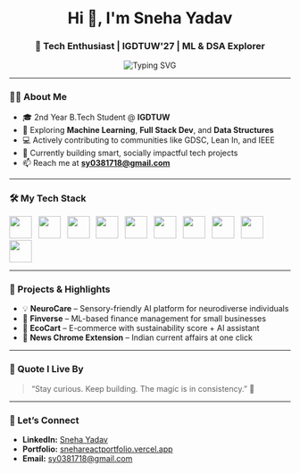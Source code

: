 <h1 align="center">Hi 👋, I'm Sneha Yadav</h1>
<h3 align="center">🚀 Tech Enthusiast | IGDTUW'27 | ML & DSA Explorer</h3>

<p align="center">
  <img src="https://readme-typing-svg.demolab.com?font=Fira+Code&weight=600&size=24&pause=1000&color=F75C7E&center=true&vCenter=true&repeat=false&width=500&lines=Exploring+AI%2C+Web+Dev+%26+DSA;Curious+Mind+%7C+Hackathon+Lover+%F0%9F%A4%96;Impact+Driven+Builder+%F0%9F%92%BB" alt="Typing SVG" />
</p>

---

### 👩‍💻 About Me

- 🎓 2nd Year B.Tech Student @ **IGDTUW**
- 🧠 Exploring **Machine Learning**, **Full Stack Dev**, and **Data Structures**
- 💻 Actively contributing to communities like GDSC, Lean In, and IEEE
- 🌱 Currently building smart, socially impactful tech projects
- 📫 Reach me at **sy0381718@gmail.com**

---

### 🛠️ My Tech Stack

<p align="left">
  <img src="https://cdn.jsdelivr.net/gh/devicons/devicon/icons/java/java-original.svg" width="40" height="40"/>&nbsp;&nbsp;
  <img src="https://cdn.jsdelivr.net/gh/devicons/devicon/icons/python/python-original.svg" width="40" height="40"/>&nbsp;&nbsp;
  <img src="https://cdn.jsdelivr.net/gh/devicons/devicon/icons/javascript/javascript-original.svg" width="40" height="40"/>&nbsp;&nbsp;
  <img src="https://cdn.jsdelivr.net/gh/devicons/devicon/icons/react/react-original.svg" width="40" height="40"/>&nbsp;&nbsp;
  <img src="https://www.vectorlogo.zone/logos/tailwindcss/tailwindcss-icon.svg" width="40" height="40"/>&nbsp;&nbsp;
  <img src="https://cdn.jsdelivr.net/gh/devicons/devicon/icons/nodejs/nodejs-original.svg" width="40" height="40"/>&nbsp;&nbsp;
  <img src="https://cdn.jsdelivr.net/gh/devicons/devicon/icons/html5/html5-original.svg" width="40" height="40"/>&nbsp;&nbsp;
  <img src="https://cdn.jsdelivr.net/gh/devicons/devicon/icons/css3/css3-original.svg" width="40" height="40"/>&nbsp;&nbsp;
  <img src="https://cdn.jsdelivr.net/gh/devicons/devicon/icons/git/git-original.svg" width="40" height="40"/>&nbsp;&nbsp;
  <img src="https://cdn.jsdelivr.net/gh/devicons/devicon/icons/mongodb/mongodb-original.svg" width="40" height="40"/>
</p>

---

### 📌 Projects & Highlights

- 💡 **NeuroCare** – Sensory-friendly AI platform for neurodiverse individuals  
- 💸 **Finverse** – ML-based finance management for small businesses  
- 🌿 **EcoCart** – E-commerce with sustainability score + AI assistant  
- 📰 **News Chrome Extension** – Indian current affairs at one click  

---

### 💬 Quote I Live By

> “Stay curious. Keep building. The magic is in consistency.” 🌱

---

### 🔗 Let’s Connect

- **LinkedIn:** [Sneha Yadav](https://www.linkedin.com/in/sneha-yadav-11a454283/)  
- **Portfolio:** [snehareactportfolio.vercel.app](https://snehareactportfolio.vercel.app/)  
- **Email:** sy0381718@gmail.com  
